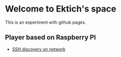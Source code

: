 # Welcome to Ektich's space

This is an experiment with github pages.

## Player based on Raspberry PI
 - [SSH discovery on network](rpiplayer/ssh-discovery.md)

